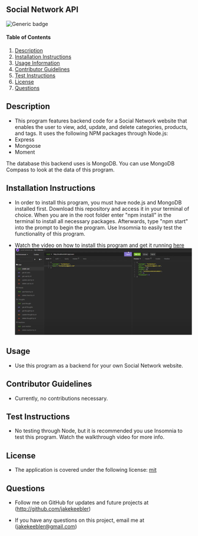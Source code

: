 ## Social Network API

  ![Generic badge](https://img.shields.io/badge/license-mit-green.svg)

  #### Table of Contents
  
  1. [Description](#description)
  2. [Installation Instructions](#installation-instructions)
  3. [Usage Information](#usage-information)
  4. [Contributor Guidelines](#contributor-guidelines)
  5. [Test Instructions](#test-instructions)
  6. [License](#license)
  7. [Questions](#questions)
  
  ## Description
  * This program features backend code for a Social Network website that enables the user to view, add, update, and delete categories, products, and tags. It uses the following NPM packages through Node.js:
  * Express
  * Mongoose
  * Moment

  The database this backend uses is MongoDB. You can use MongoDB Compass to look at the data of this program.
  
  ## Installation Instructions
  * In order to install this program, you must have node.js and MongoDB installed first. Download this repository and access it in your terminal of choice. When you are in the root folder enter "npm install" in the terminal to install all necessary packages. Afterwards, type "npm start" into the prompt to begin the program. Use Insomnia to easily test the functionality of this program.

  * Watch the video on how to install this program and get it running [here](https://www.youtube.com/watch?v=HZftd_BYRqk)
  ![image](./assets/01.PNG)
  
  ## Usage
  * Use this program as a backend for your own Social Network website.
  
  ## Contributor Guidelines
  * Currently, no contributions necessary.
  
  ## Test Instructions
  * No testing through Node, but it is recommended you use Insomnia to test this program. Watch the walkthrough video for more info.
  
  ## License
  * The application is covered under the following license:
    [mit](https://choosealicense.com/licenses/mit)
  
  ## Questions
  * Follow me on GitHub for updates and future projects at (http://github.com/jakekeebler)
  
  * If you have any questions on this project, email me at (jakekeebler@gmail.com)